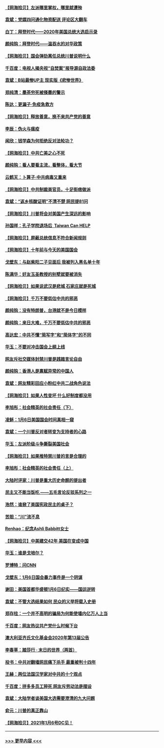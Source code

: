 #### [【网海拾贝】左派哪里掌权，哪里就遭殃](../pages/nsc993/n12715009.md?t=01280301) 
#### [袁斌：党媒四问通化物资配送 评论区大翻车](../pages/nsc993/n12714950.md?t=01280301) 
#### [白丁：拜登时代——2020年美国总统大选启示录](../pages/nsc993/n12714920.md?t=01280301) 
#### [颜纯钩：拜登时代——温吞水的对华政策](../pages/nsc993/n12713245.md?t=01280301) 
#### [【网海拾贝】国会弹劾离任总统川普说明什么](../pages/nsc993/n12712816.md?t=01280301) 
#### [千百度：电视人揭央视“自焚案”报导源自政法委](../pages/nsc993/n12709760.md?t=01280301) 
#### [袁斌：B站最惨UP主 现实版《悲惨世界》](../pages/nsc993/n12709686.md?t=01280301) 
#### [郑纯清：墨茶穷死被搽墨的警示](../pages/nsc993/n12709262.md?t=01280301) 
#### [陈达：更漏子·免疫急救方](../pages/nsc993/n12709244.md?t=01280301) 
#### [【网海拾贝】释放善意，换不来共产党的善意](../pages/nsc993/n12708361.md?t=01280301) 
#### [李辰：伪火与瘟疫](../pages/nsc993/n12707981.md?t=01280301) 
#### [闻欣：钱学森为何拒绝反对法轮功？](../pages/nsc993/n12707407.md?t=01280301) 
#### [【网海拾贝】中共亡美之心不死](../pages/nsc993/n12707621.md?t=01280301) 
#### [颜纯钩：看人要看主流，看整体，看大节](../pages/nsc993/n12707536.md?t=01280301) 
#### [云鹤天：卜算子‧中共病毒又重来](../pages/nsc993/n12707408.md?t=01280301) 
#### [【网海拾贝】中共制裁美官员，十足街痞做派](../pages/nsc993/n12705115.md?t=01280301) 
#### [袁斌：“返乡核酸证明”不清不楚 网民提81问](../pages/nsc993/n12704982.md?t=01280301) 
#### [【网海拾贝】川普将会对美国产生深远的影响](../pages/nsc993/n12703045.md?t=01280301) 
#### [孙国祥：孔子学院退场后  Taiwan Can HELP](../pages/nsc993/n12702430.md?t=01280301) 
#### [【网海拾贝】屏蔽总统信息不符合新闻规则](../pages/nsc993/n12699998.md?t=01280301) 
#### [【网海拾贝】十年前与今天的美国国会](../pages/nsc993/n12696993.md?t=01280301) 
#### [戈壁东：与赵紫阳二子见面后 我被列入黑名单十年](../pages/nsc993/n12696215.md?t=01280301) 
#### [陈满华：好友玉圣教授的别墅就要被消失](../pages/nsc993/n12695411.md?t=01280301) 
#### [【网海拾贝】如果说武汉是悲城 石家庄就是死城](../pages/nsc993/n12694589.md?t=01280301) 
#### [【网海拾贝】千万不要低估中共的邪恶](../pages/nsc993/n12692771.md?t=01280301) 
#### [颜纯钩：没有特朗普，台港就不是今日模样](../pages/nsc993/n12692678.md?t=01280301) 
#### [颜纯钩：来日大难，千万不要低估中共的邪恶](../pages/nsc993/n12692080.md?t=01280301) 
#### [高达宏：中共不懂“简写字”和“简体字”的不同](../pages/nsc993/n12692068.md?t=01280301) 
#### [华玉：不要对冲击国会上纲上线](../pages/nsc993/n12689948.md?t=01280301) 
#### [网友斥社交媒体封禁川普是践踏言论自由](../pages/nsc993/n12687482.md?t=01280301) 
#### [颜纯钩：香港人是禀赋异常的中国人](../pages/nsc993/n12685142.md?t=01280301) 
#### [袁斌：网友精彩回应小粉红中共二战角色说法](../pages/nsc993/n12684994.md?t=01280301) 
#### [【网海拾贝】如果人性变坏 什么好制度都没用](../pages/nsc993/n12683000.md?t=01280301) 
#### [李旭彤：社会精英的社会责任（下）](../pages/nsc993/n12680604.md?t=01280301) 
#### [凌稣：1月6日美国国会时间真相一窥](../pages/nsc993/n12682780.md?t=01280301) 
#### [袁斌：一个川普反对者转变为支持者的心路](../pages/nsc993/n12682700.md?t=01280301) 
#### [华玉：左派阶级斗争撕裂美国社会](../pages/nsc993/n12681226.md?t=01280301) 
#### [【网海拾贝】如果推特禁川普的言是合理的](../pages/nsc993/n12681232.md?t=01280301) 
#### [李旭彤：社会精英的社会责任（上）](../pages/nsc993/n12680501.md?t=01280301) 
#### [大陆时评家：川普是重大历史命题的提出者](../pages/nsc993/n12679904.md?t=01280301) 
#### [民主又不能当饭吃 ——五毛言论反驳系列之一](../pages/nsc993/n12679877.md?t=01280301) 
#### [浩然：谁掀了美国宪政民主的桌子？](../pages/nsc993/n12679850.md?t=01280301) 
#### [苦胆：“川”流不息](../pages/nsc993/n12678388.md?t=01280301) 
#### [Renhao：纪念Ashli Babbitt女士](../pages/nsc993/n12678359.md?t=01280301) 
#### [【网海拾贝】中美建交42年 美国在变成中国](../pages/nsc993/n12678324.md?t=01280301) 
#### [华玉：谁是戈培尔？](../pages/nsc993/n12677515.md?t=01280301) 
#### [罗博特：问CNN](../pages/nsc993/n12677172.md?t=01280301) 
#### [戈壁东：1月6日国会暴力事件是一个阴谋](../pages/nsc993/n12674639.md?t=01280301) 
#### [谢田：美国首都华盛顿1月6日纪实——国运逆转](../pages/nsc993/n12673190.md?t=01280301) 
#### [袁斌：不管大选结果如何 民众的义举将载入史册](../pages/nsc993/n12672787.md?t=01280301) 
#### [郑存柱：一个并不高明的骗局为何能使墙内亿万人上当](../pages/nsc993/n12671449.md?t=01280301) 
#### [千百度：网友热议共产党什么时候下台](../pages/nsc993/n12670442.md?t=01280301) 
#### [澳大利亚齐氏文化基金会2020年第13届公告](../pages/nsc993/n12670273.md?t=01280301) 
#### [李春草：踏莎行 · 末日的世界（两首）](../pages/nsc993/n12670253.md?t=01280301) 
#### [投书：中共对翻墙网民痛下杀手 最重被判十四年](../pages/nsc993/n12670190.md?t=01280301) 
#### [王赫：两位法国汉学家对中共的十个观点](../pages/nsc993/n12669593.md?t=01280301) 
#### [千百度：拼多多员工猝死 网友斥劳动法是摆设](../pages/nsc993/n12668081.md?t=01280301) 
#### [袁斌：大陆学者谈美国大选需要澄清的九大问题](../pages/nsc993/n12668023.md?t=01280301) 
#### [俞元：川普的真正靠山](../pages/nsc993/n12668000.md?t=01280301) 
#### [【网海拾贝】2021年1月6号DC见！](../pages/nsc993/n12664957.md?t=01280301) 

----
#### [ >>> 更早内容 <<< ](../indexes/nsc993-earlier.md)
